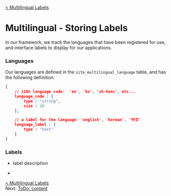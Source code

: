 [< Multilingual Labels](develop_multilingual_labels.md) 
# Multilingual - Storing Labels


In our framework, we track the languages that have been registered for use, and interface labels to display for our applications.

### Languages
Our languages are defined in the `site_multilingual_language` table, and has the following definition:
```json
{
	// i18n language code:  'en', 'ko', 'zh-hans', etc... 
	language_code : {
	    type : "string",
	    size : 10
	}, 

	// a label for the language: 'english', 'korean', '中文'
	language_label : {
	    type : "text"
	} 
}
```



### Labels

- label description

- 


[< Multilingual Labels](develop_multilingual_labels.md)     
Next: [ToDo: content](develop_multilingual_02_content.md)